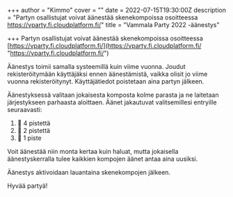 +++
author = "Kimmo"
cover = ""
date = 2022-07-15T19:30:00Z
description = "Partyn osallistujat voivat äänestää skenekompoissa osoitteessa https://vparty.fi.cloudplatform.fi/"
title = "Vammala Party 2022 -äänestys"

+++
Partyn osallistujat voivat äänestää skenekompoissa osoitteessa [https://vparty.fi.cloudplatform.fi/](https://vparty.fi.cloudplatform.fi/ "https://vparty.fi.cloudplatform.fi/")

Äänestys toimii samalla systeemillä kuin viime vuonna. Joudut rekisteröitymään käyttäjäksi ennen äänestämistä, vaikka olisit jo viime vuonna rekisteröitynyt. Käyttäjätiedot poistetaan aina partyn jälkeen.

Äänestyksessä valitaan jokaisesta komposta kolme parasta ja ne laitetaan järjestykseen parhaasta aloittaen. Äänet jakautuvat valitsemillesi entryille seuraavasti:

1. 🏅 4 pistettä
2. 🥈 2 pistettä
3. 🥉 1 piste

Voit äänestää niin monta kertaa kuin haluat, mutta jokaisella äänestyskerralla tulee kaikkien kompojen äänet antaa aina uusiksi.

Äänestys aktivoidaan lauantaina skenekompojen jälkeen.

Hyvää partyä!